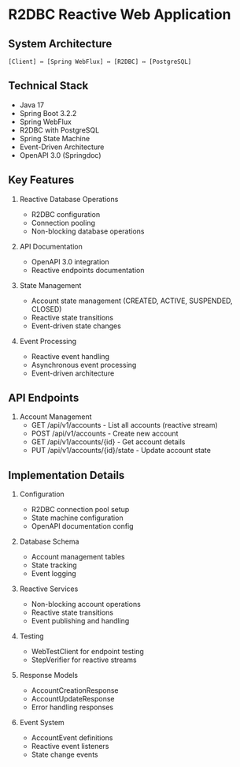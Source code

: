 # R2DBC Reactive Web Application

## System Architecture
```
[Client] ↔ [Spring WebFlux] ↔ [R2DBC] ↔ [PostgreSQL]
```

## Technical Stack
- Java 17
- Spring Boot 3.2.2
- Spring WebFlux
- R2DBC with PostgreSQL
- Spring State Machine
- Event-Driven Architecture
- OpenAPI 3.0 (Springdoc)

## Key Features
1. Reactive Database Operations
   - R2DBC configuration
   - Connection pooling
   - Non-blocking database operations

2. API Documentation
   - OpenAPI 3.0 integration
   - Reactive endpoints documentation

3. State Management
   - Account state management (CREATED, ACTIVE, SUSPENDED, CLOSED)
   - Reactive state transitions
   - Event-driven state changes

4. Event Processing
   - Reactive event handling
   - Asynchronous event processing
   - Event-driven architecture

## API Endpoints
1. Account Management
   - GET /api/v1/accounts - List all accounts (reactive stream)
   - POST /api/v1/accounts - Create new account
   - GET /api/v1/accounts/{id} - Get account details
   - PUT /api/v1/accounts/{id}/state - Update account state

## Implementation Details
1. Configuration
   - R2DBC connection pool setup
   - State machine configuration
   - OpenAPI documentation config

2. Database Schema
   - Account management tables
   - State tracking
   - Event logging

3. Reactive Services
   - Non-blocking account operations
   - Reactive state transitions
   - Event publishing and handling

4. Testing
   - WebTestClient for endpoint testing
   - StepVerifier for reactive streams

5. Response Models
   - AccountCreationResponse
   - AccountUpdateResponse
   - Error handling responses

6. Event System
   - AccountEvent definitions
   - Reactive event listeners
   - State change events

